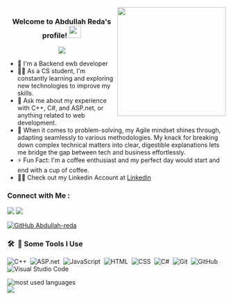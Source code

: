 
<img width="250" align="right" src="https://c.tenor.com/_DOBjnGspYAAAAAM/code-coding.gif">

<h3 align="center">
  Welcome to Abdullah Reda's profile!
  <img src="https://media.giphy.com/media/hvRJCLFzcasrR4ia7z/giphy.gif" width="28">
</h3>

<!-- Typing SVG by DenverCoder1 - https://github.com/DenverCoder1/readme-typing-svg -->
<p align="center">
  <a href="https://github.com/DenverCoder1/readme-typing-svg"><img src="https://readme-typing-svg.herokuapp.com/?lines=Backend%20web%20developer;Always%20learning%20new%20things&font=Fira%20Code&center=true&width=440&height=45&color=f75c7e&vCenter=true&size=22"></a>
</p> 

- 🏢 I'm a Backend ewb developer
- 👨‍💻 As a CS student, I'm constantly learning and exploring new technologies to improve my skills.
- 💬 Ask me about my experience with C++, C#, and ASP.net, or anything related to web development.
- 🧠 When it comes to problem-solving, my Agile mindset shines through, adapting seamlessly to various methodologies. My knack for breaking down complex technical matters into clear, digestible explanations lets me bridge the gap between tech and business effortlessly.
- ⚡ Fun Fact: I'm a coffee enthusiast and my perfect day would start and end with a cup of coffee.
- 👨‍💻 Check out my Linkedin Account at [Linkedin](https://www.linkedin.com/in/abdullah-reda-18829031b/) 

### Connect with Me :

<a href="[https://www.facebook.com/profile.php?id=100092264170349]" target="_blank"><img src="https://img.shields.io/badge/-Abdullah%20Reda-0077B5?style=for-the-badge&logo=Linkedin&logoColor=white"/></a>
<a href="https://web.telegram.org/k/" target="_blank"><img src="https://img.shields.io/badge/-Abdullah%20Reda-0077B5?style=for-the-badge&logo=Telegram&logoColor=white"/></a>

[![GitHub Abdullah-reda](https://img.shields.io/github/followers/Abdullah-reda?label=follow&style=social)](https://github.com/Abdullah-reda)

### 🛠 &nbsp;🚀 Some Tools I Use
![C++](https://img.shields.io/badge/-C++-05122A?style=flat&logo=C++)&nbsp;
![ASP.net](https://img.shields.io/badge/-ASP.net-05122A?style=flat&logo=ASP.net&logoColor=563D7C)&nbsp;
![JavaScript](https://img.shields.io/badge/-JavaScript-05122A?style=flat&logo=JavaScript)&nbsp;
![HTML](https://img.shields.io/badge/-HTML-05122A?style=flat&logo=HTML5)&nbsp;
![CSS](https://img.shields.io/badge/-CSS-05122A?style=flat&logo=CSS3&logoColor=1572B6)&nbsp;
![C#](https://img.shields.io/badge/-C#-05122A?style=flat&logo=C#&logoColor=563D7C)&nbsp;
![Git](https://img.shields.io/badge/-Git-05122A?style=flat&logo=git)&nbsp;
![GitHub](https://img.shields.io/badge/-GitHub-05122A?style=flat&logo=github)&nbsp;
![Visual Studio Code](https://img.shields.io/badge/-Visual%20Studio%20Code-05122A?style=flat&logo=visual-studio-code&logoColor=007ACC)&nbsp;


<img align="left" src="https://github-readme-stats.vercel.app/api/top-langs?username=abdullahreda&show_icons=true&locale=en&layout=compact&theme=radical" alt="most used languages" />
<br>
<a href="https://komarev.com/ghpvc/?username=abdullahreda&style=for-the-badge">
    <img src="https://komarev.com/ghpvc/?username=abdullahreda&style=for-the-badge">
</a>
